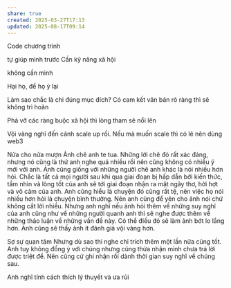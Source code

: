 ```yaml
---
share: true
created: 2025-03-27T17:13
updated: 2025-08-17T09:14
---
```

Code chương  trình

tự giúp mình trước 
Cần kỹ năng xã hội

không cần mình 

Hại họ, để họ ỷ lại

Làm sao  chắc là chi đúng mục đích? Có cam  kết văn bản rõ ràng thì sẽ không trì hoãn

Phá vỡ các ràng buộc xã hội thì lòng tham sẽ nổi lên

Vội vàng nghĩ đến cảnh scale up rồi. Nếu mà muốn scale thì có lẽ nên dùng web3 

Nửa cho nửa mượn
Ảnh chê anh te tua. Những lời chê đó rất xác đáng, nhưng nó cũng là thứ anh nghe quá nhiều rồi nên cũng không có nhiều ý mới với anh. Ảnh cũng giống với những người chê anh khác là nói nhiều hơn hỏi. Chắc là tất cả mọi người sau khi qua giai đoạn bị hấp dẫn bởi kiến thức, tầm nhìn và lòng tốt của anh sẽ tới giai đoạn nhận ra mặt ngây thơ, hời hợt và vô cảm của anh. Anh cũng hiểu là chuyện đó cũng rất tệ, nên việc họ nói nhiều hơn hỏi là chuyện bình thường. Nên anh cũng để yên cho ảnh nói chứ không cắt lời nhiều. Nhưng anh nghĩ nếu ảnh hỏi thêm về những suy nghĩ của anh cũng như về những người quanh anh thì sẽ nghe được thêm về những thảo luận về những vấn đề này. Có thể điều đó sẽ làm ảnh bớt lo lắng hơn. Anh cũng sẽ thấy ảnh ít đánh giá vội vàng hơn.

Sợ sự quan tâm
Nhưng dù sao thì nghe chỉ trích thêm một lần nữa cũng tốt. Anh tuy không đồng ý với chúng nhưng cũng thừa nhận mình chưa trả lời được triệt để. Nên cũng cứ ghi nhận rồi dành thời gian suy nghĩ về chúng sau.

Anh nghĩ tính cách thích lý thuyết và ưa rủi 
